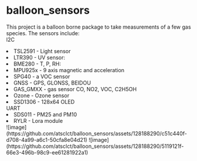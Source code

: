 # balloon_sensors
This project is a balloon borne package to take measurements of a few gas species. The sensors include: <br>
I2C
<li>TSL2591  - Light sensor
</li><li>LTR390   - UV sensor:
</li><li>BME280   - T, P, RH: 
</li><li>MPU925x  - 9 axis magnetic and acceleration
</li><li>SPG40    - a VOC sensor
</li><li>GNSS     - GPS, GLONSS, BEIDOU 
</li><li>GAS_GMXX - gas sensor CO, NO2, VOC, C2H5OH
</li><li>Ozone    - Ozone sensor
</li><li>SSD1306  - 128x64 OLED</li>
UART
<li>SDS011  - PM25 and PM10
</li><li>RYLR    - Lora module
</li>
![image](https://github.com/atsclct/balloon_sensors/assets/128188290/c51c440f-d708-4a99-a6c1-50cfa8e04d21)
![image](https://github.com/atsclct/balloon_sensors/assets/128188290/5119121f-66e3-496b-98c9-ee61281922a1)
